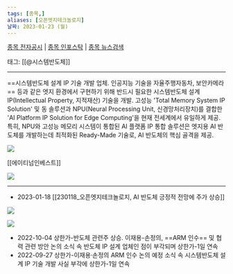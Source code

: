 ```yaml
---
tags: [종목,]
aliases: [오픈엣지테크놀로지]
날짜: 2023-01-23 (월)
---
```

[종목 전자공시](https://finance.naver.com/item/dart.naver?code=394280) |  [종목 인포스탁](https://www.infostock.co.kr/site/3d/3d_show.asp?codename=394280) | [종목 뉴스검색](https://m.search.naver.com/search.naver?where=m_news&sm=mtb_jum&query=오픈엣지테크놀로지)

태그: [[@시스템반도체]]

___

==시스템반도체 설계 IP 기술 개발 업체. 인공지능 기술을 자율주행자동차, 보안카메라== 등과 같은 엣지 환경에서 구현하기 위해 반드시 필요한 시스템반도체 설계 IP(Intellectual Property, 지적재산) 기술을 개발. 고성능 'Total Memory System IP Solution' 및 동 솔루션과 NPU(Neural Processing Unit, 신경망처리장치)를 결합한 'AI Platform IP Solution for Edge Computing'을 현재 전세계에서 유일하게 제공. 특히, NPU와 고성능 메모리 시스템이 통합된 AI 플랫폼 IP 통합 솔루션은 엣지용 AI 반도체를 개발하는데 최적화된 Ready-Made 기술로, AI 반도체의 핵심 골격을 제공.

![](https://i.imgur.com/b9rnMr7.png)

[[에이티넘인베스트]]

![](https://i.imgur.com/Tu7w527.png)

___

- 2023-01-18 [[230118_오픈엣지테크놀로지, AI 반도체 긍정적 전망에 주가 상승]]

![](https://i.imgur.com/KYha0CF.png)

![](https://i.imgur.com/pAEs57a.png)

- 2022-10-04  상한가-반도체 관련주 상승. 이재용-손정의, ==ARM 인수== 및 협력 관련 방안 논의 소식 속 반도체 IP 설계 업체인 점이 부각되며 상한가-1일 연속
- 2022-09-27  상한가-이재용·손정의 ARM 인수 논의 예정 소식 속 시스템반도체 설계 IP 기술 개발 사실 부각에 상한가-1일 연속

